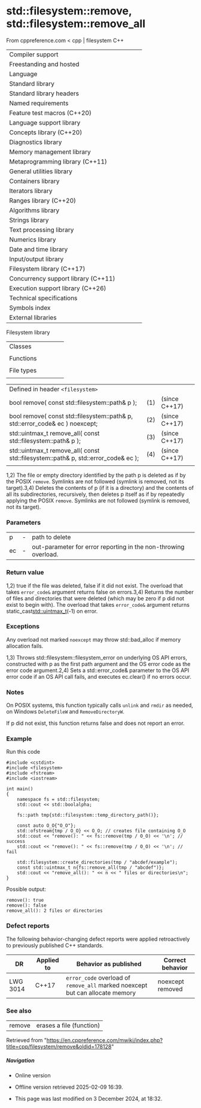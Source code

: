 # std::filesystem::remove, std::filesystem::remove_all

From cppreference.com
< cpp‎ | filesystem
C++

|  |  |  |  |  |
| --- | --- | --- | --- | --- |
| Compiler support | | | | |
| Freestanding and hosted | | | | |
| Language | | | | |
| Standard library | | | | |
| Standard library headers | | | | |
| Named requirements | | | | |
| Feature test macros (C++20) | | | | |
| Language support library | | | | |
| Concepts library (C++20) | | | | |
| Diagnostics library | | | | |
| Memory management library | | | | |
| Metaprogramming library (C++11) | | | | |
| General utilities library | | | | |
| Containers library | | | | |
| Iterators library | | | | |
| Ranges library (C++20) | | | | |
| Algorithms library | | | | |
| Strings library | | | | |
| Text processing library | | | | |
| Numerics library | | | | |
| Date and time library | | | | |
| Input/output library | | | | |
| Filesystem library (C++17) | | | | |
| Concurrency support library (C++11) | | | | |
| Execution support library (C++26) | | | | |
| Technical specifications | | | | |
| Symbols index | | | | |
| External libraries | | | | |

Filesystem library

|  |  |  |  |  |
| --- | --- | --- | --- | --- |
| Classes | | | | |
| |  |  |  |  |  | | --- | --- | --- | --- | --- | | filesystem::path | | | | | | filesystem::filesystem_error | | | | | | filesystem::directory_entry | | | | | | filesystem::directory_iterator | | | | | | filesystem::recursive_directory_iterator | | | | | | filesystem::file_status | | | | | | filesystem::space_info | | | | | | |  |  |  |  |  | | --- | --- | --- | --- | --- | | filesystem::file_type | | | | | | filesystem::file_time_type | | | | | | filesystem::perms | | | | | | filesystem::perm_options | | | | | | filesystem::copy_options | | | | | | filesystem::directory_options | | | | | |
| Functions | | | | |
| |  |  |  |  |  | | --- | --- | --- | --- | --- | | filesystem::absolute | | | | | | filesystem::canonicalfilesystem::weakly_canonical | | | | | | filesystem::relativefilesystem::proximate | | | | | | filesystem::copy | | | | | | filesystem::copy_file | | | | | | filesystem::copy_symlink | | | | | | filesystem::create_directory filesystem::create_directories | | | | | | filesystem::create_hard_link | | | | | | filesystem::create_symlink filesystem::create_directory_symlink | | | | | | filesystem::current_path | | | | | | filesystem::temp_directory_path | | | | | | |  |  |  |  |  | | --- | --- | --- | --- | --- | | filesystem::exists | | | | | | filesystem::equivalent | | | | | | filesystem::file_size | | | | | | filesystem::hard_link_count | | | | | | filesystem::last_write_time | | | | | | filesystem::permissions | | | | | | filesystem::read_symlink | | | | | | ****filesystem::remove filesystem::remove_all**** | | | | | | filesystem::rename | | | | | | filesystem::resize_file | | | | | | filesystem::space | | | | | | filesystem::status filesystem::symlink_status | | | | | |
| File types | | | | |
| |  |  |  |  |  | | --- | --- | --- | --- | --- | | filesystem::is_block_file | | | | | | filesystem::is_character_file | | | | | | filesystem::is_directory | | | | | | filesystem::is_empty | | | | | | filesystem::status_known | | | | | | |  |  |  |  |  | | --- | --- | --- | --- | --- | | filesystem::is_fifo | | | | | | filesystem::is_other | | | | | | filesystem::is_regular_file | | | | | | filesystem::is_socket | | | | | | filesystem::is_symlink | | | | | |

|  |  |  |
| --- | --- | --- |
| Defined in header `<filesystem>` |  |  |
| bool remove( const std::filesystem::path& p ); | (1) | (since C++17) |
| bool remove( const std::filesystem::path& p, std::error_code& ec ) noexcept; | (2) | (since C++17) |
| std::uintmax_t remove_all( const std::filesystem::path& p ); | (3) | (since C++17) |
| std::uintmax_t remove_all( const std::filesystem::path& p, std::error_code& ec ); | (4) | (since C++17) |
|  |  |  |

1,2) The file or empty directory identified by the path p is deleted as if by the POSIX `remove`. Symlinks are not followed (symlink is removed, not its target).3,4) Deletes the contents of p (if it is a directory) and the contents of all its subdirectories, recursively, then deletes p itself as if by repeatedly applying the POSIX `remove`. Symlinks are not followed (symlink is removed, not its target).

### Parameters

|  |  |  |
| --- | --- | --- |
| p | - | path to delete |
| ec | - | out-parameter for error reporting in the non-throwing overload. |

### Return value

1,2) true if the file was deleted, false if it did not exist. The overload that takes `error_code&` argument returns false on errors.3,4) Returns the number of files and directories that were deleted (which may be zero if p did not exist to begin with). The overload that takes `error_code&` argument returns static_cast<std::uintmax_t>(-1) on error.

### Exceptions

Any overload not marked `noexcept` may throw std::bad_alloc if memory allocation fails.

1,3) Throws std::filesystem::filesystem_error on underlying OS API errors, constructed with p as the first path argument and the OS error code as the error code argument.2,4) Sets a std::error_code& parameter to the OS API error code if an OS API call fails, and executes ec.clear() if no errors occur.

### Notes

On POSIX systems, this function typically calls `unlink` and `rmdir` as needed, on Windows `DeleteFileW` and `RemoveDirectoryW`.

If p did not exist, this function returns false and does not report an error.

### Example

Run this code

```
#include <cstdint>
#include <filesystem>
#include <fstream>
#include <iostream>
 
int main()
{
    namespace fs = std::filesystem;
    std::cout << std::boolalpha;
 
    fs::path tmp{std::filesystem::temp_directory_path()};
 
    const auto O_O{"O_O"};
    std::ofstream{tmp / O_O} << O_O; // creates file containing O_O
    std::cout << "remove(): " << fs::remove(tmp / O_O) << '\n'; // success
    std::cout << "remove(): " << fs::remove(tmp / O_O) << '\n'; // fail
 
    std::filesystem::create_directories(tmp / "abcdef/example");
    const std::uintmax_t n{fs::remove_all(tmp / "abcdef")};
    std::cout << "remove_all(): " << n << " files or directories\n";
}

```

Possible output:

```
remove(): true
remove(): false
remove_all(): 2 files or directories

```

### Defect reports

The following behavior-changing defect reports were applied retroactively to previously published C++ standards.

| DR | Applied to | Behavior as published | Correct behavior |
| --- | --- | --- | --- |
| LWG 3014 | C++17 | `error_code` overload of `remove_all` marked noexcept but can allocate memory | noexcept removed |

### See also

|  |  |
| --- | --- |
| remove | erases a file   (function) |

Retrieved from "<https://en.cppreference.com/mwiki/index.php?title=cpp/filesystem/remove&oldid=178128>"

##### Navigation

- Online version
- Offline version retrieved 2025-02-09 16:39.

- This page was last modified on 3 December 2024, at 18:32.